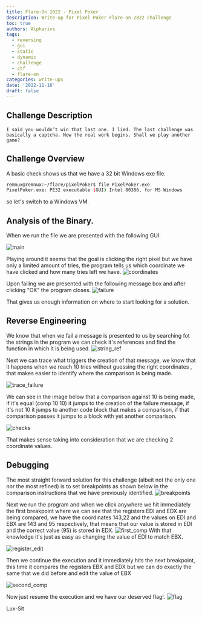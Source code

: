 ```yaml
---
title: Flare-On 2022 - Pixel Poker
description: Write-up for Pixel Poker Flare-on 2022 challenge
toc: true
authors: Alpharivs
tags:
  - reversing
  - gui
  - static
  - dynamic
  - challenge
  - ctf
  - flare-on
categories: write-ups
date: '2022-11-16'
draft: false
---
```


## Challenge Description

```text
I said you wouldn’t win that last one. I lied. The last challenge was basically a captcha. Now the real work begins. Shall we play another game?
```

## Challenge Overview

A basic check shows us that we have a 32 bit Windows exe file.
```bash
remnux@remnux:~/flare/pixelPoker$ file PixelPoker.exe
PixelPoker.exe: PE32 executable (GUI) Intel 80386, for MS Windows
```
so let's switch to a Windows VM.
## Analysis of the Binary.

When we run the file we are presented with the following GUI.

![main](images/main.png)

Playing around it seems that the goal is clicking the right pixel but we have only a limited amount of tries, the program tells us which coordinate we have clicked and how many tries left we have.
![coordinates](images/coordinates.png)

Upon failing we are presented with the following message box and after clicking "OK" the program closes.
![failure](images/failure.png)

That gives us enough information on where to start looking for a solution.

## Reverse Engineering

We know that when we fail a message is presented to us by searching fot the strings in the program we can check it's references and find the function in which it is being used.
![string_ref](images/string_ref.png)

Next we can trace what triggers the creation of that message, we know that it happens when we reach 10 tries without guessing the right coordinates , that makes easier to identify where the comparison is being made.

![trace_failure](images/trace_failure.png)

We can see in the image below that a comparison against 10 is being made, if it's equal (comp 10 10) it jumps to the creation of the failure message, if it's not 10 it jumps to another code block that makes a comparison, if that comparison passes it jumps to a block with yet another comparison.

![checks](images/checks.png)

That makes sense taking into consideration that we are checking 2 coordinate values.

## Debugging

The most straight forward solution for this challenge (albeit not the only one nor the most refined) is to set breakpoints as shown below in the comparison instructions that we have previously identified.
![breakpoints](images/breakpoints.png)

Next we run the program and when we click anywhere we hit immediately the first breakpoint where we can see that the registers EDI and EDX are being compared, we have the coordinates 143,22 and the values on EDI and EBX are 143 and 95 respectively, that means that our value is stored in EDI and the correct value (95) is stored in EDX.
![first_comp](images/first_comp.png)
With that knowledge it's just as easy as changing the value of EDI to match EBX.

![register_edit](images/register_edit.png)

Then we continue the execution and it immediately hits the next breakpoint, this time it compares the registers EBX and EDX but we can do exactly the same that we did before and edit the value of EBX

![second_comp](images/second_comp.png)

Now just resume the execution and we have our deserved flag!.
![flag](images/flag.png)

Lux-Sit
